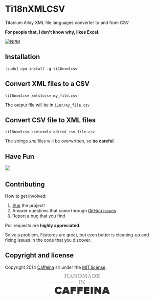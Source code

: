 # Ti18nXMLCSV

Titanium Alloy XML file languages converter to and from CSV.

**For people that, I don't know why, likes Excel**.

[![NPM](https://nodei.co/npm/ti18nxmlcsv.png)](https://npmjs.org/package/ti18nxmlcsv)

## Installation

```
[sudo] npm install -g ti18nxmlcsv
```

## Convert XML files to a CSV

```
ti18nxmlcsv xmlstocsv my_file.csv
```

The output file will be in `i18n/my_file.csv`

## Convert CSV file to XML files

```
ti18nxmlcsv csvtoxmls edited_csv_file.csv
```

The *strings.xml* files will be overwritten, so **be careful**.

## Have Fun

<img src="http://media.giphy.com/media/V5MIVumLSDrnW/giphy.gif" />

## Contributing

How to get involved:

1. [Star](https://github.com/CaffeinaLab/Ti18nXMLCSV/stargazers) the project!
2. Answer questions that come through [GitHub issues](https://github.com/CaffeinaLab/Ti18nXMLCSV/issues?state=open)
3. [Report a bug](https://github.com/CaffeinaLab/Trimethyl/issues/new) that you find

Pull requests are **highly appreciated**.

Solve a problem. Features are great, but even better is cleaning-up and fixing issues in the code that you discover.

## Copyright and license

Copyright 2014 [Caffeina](http://caffeina.co) srl under the [MIT license](LICENSE.md).

<p align="center"><a href="http://caffeina.co" target="_blank" title="Caffeina - Ideas Never Sleep"><img src="https://github.com/CaffeinaLab/BrandResources/blob/master/caffeina-handmade.png?raw=true" align="center" height="65"></a></p>
